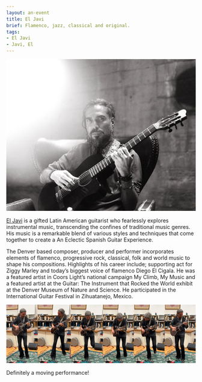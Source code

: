 ```yaml
---
layout: an-event
title: El Javi
brief: Flamenco, jazz, classical and original.
tags:
- El Javi
- Javi, El
---
```

![El Javi](/pics/20250127-ElJavi.jpg)

[El Javi](https://eljavi.com/) is a gifted Latin American guitarist who fearlessly explores instrumental music, transcending the confines of traditional music genres. His music is a remarkable blend of various styles and techniques that come together to create a An Eclectic Spanish Guitar Experience.

The Denver based composer, producer and performer incorporates elements of flamenco, progressive rock, classical, folk and world music to shape his compositions. Highlights of his career include; supporting act for Ziggy Marley and today’s biggest voice of flamenco Diego El Cigala. He was a featured artist in Coors Light’s national campaign My Climb, My Music and a featured artist at the Guitar: The Instrument that Rocked the World exhibit at the Denver Museum of Nature and Science. He participated in the International Guitar Festival in Zihuatanejo, Mexico.

![El Javi steps](/pics/20250127-ElJaviSteps.jpg)

Definitely a moving performance!

